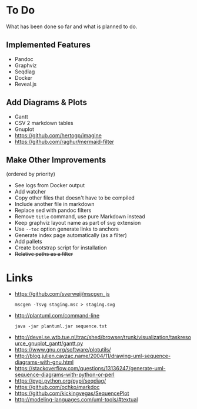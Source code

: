 # To Do

What has been done so far and what is planned to do.

## Implemented Features

* Pandoc
* Graphviz
* Seqdiag
* Docker
* Reveal.js

## Add Diagrams & Plots

* Gantt
* CSV 2 markdown tables
* Gnuplot
* https://github.com/hertogp/imagine
* https://github.com/raghur/mermaid-filter

## Make Other Improvements

(ordered by priority)

* See logs from Docker output
* Add watcher
* Copy other files that doesn't have to be compiled
* Include another file in markdown
* Replace sed with pandoc filters
* Remove `title` command, use pure Markdown instead
* Keep graphviz layout name as part of svg extension
* Use `--toc` option generate links to anchors
* Generate index page automatically (as a filter)
* Add pallets
* Create bootstrap script for installation
* ~~Relative paths as a filter~~

# Links

* https://github.com/sverweij/mscgen_js
  ```
  mscgen -Tsvg staging.msc > staging.svg
  ```
* http://plantuml.com/command-line
  ```
  java -jar plantuml.jar sequence.txt
  ```
* http://devel.se.wtb.tue.nl/trac/shed/browser/trunk/visualization/taskresource_gnuplot_gantt/gantt.py
* https://www.gnu.org/software/plotutils/
* http://blog.julien.cayzac.name/2004/11/drawing-uml-sequence-diagrams-with-gnu.html
* https://stackoverflow.com/questions/13136247/generate-uml-sequence-diagrams-with-python-or-perl
* https://pypi.python.org/pypi/seqdiag/
* https://github.com/ochko/markdoc
* https://github.com/kickingvegas/SequencePlot
* http://modeling-languages.com/uml-tools/#textual
